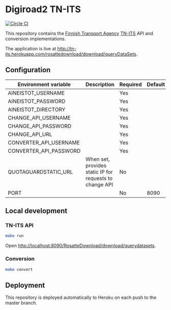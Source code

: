 # Digiroad2 TN-ITS #

[![Circle CI](https://circleci.com/gh/finnishtransportagency/tn-its.svg?style=svg)](https://circleci.com/gh/finnishtransportagency/tn-its)

This repository contains the [Finnish Transport Agency](http://www.liikennevirasto.fi/web/en) [TN-ITS](http://tn-its.eu) API and conversion implementations.

The application is live at http://tn-its.herokuapp.com/rosattedownload/download/queryDataSets.

## Configuration

| Environment variable     | Description                                             | Required   | Default   |
| ------------------------ | -------------                                           | ---------- | --------- |
| AINEISTOT_USERNAME       |                                                         | Yes        |           |
| AINEISTOT_PASSWORD       |                                                         | Yes        |           |
| AINEISTOT_DIRECTORY      |                                                         | Yes        |           |
| CHANGE_API_USERNAME      |                                                         | Yes        |           |
| CHANGE_API_PASSWORD      |                                                         | Yes        |           |
| CHANGE_API_URL           |                                                         | Yes        |           |
| CONVERTER_API_USERNAME   |                                                         | Yes        |           |
| CONVERTER_API_PASSWORD   |                                                         | Yes        |           |
| QUOTAGUARDSTATIC_URL     | When set, provides static IP for requests to change API | No         |           |
| PORT                     |                                                         | No         | 8090      |

## Local development

### TN-ITS API

```sh
make run
```

Open [http://localhost:8090/RosatteDownload/download/querydatasets](http://localhost:8090/RosatteDownload/download/querydatasets).

### Conversion

```sh
make convert
```

## Deployment

This repository is deployed automatically to Heroku on each push to the master branch.

